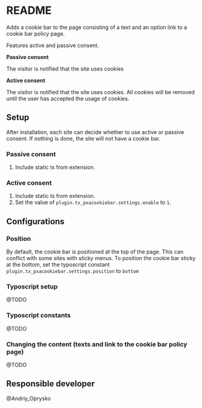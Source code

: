# README #
Adds a cookie bar to the page consisting of a text and an option link to a cookie bar policy page.

Features active and passive consent.

**Passive consent**

The visitor is notified that the site uses cookies

**Active consent**

The visitor is notified that the site uses cookies. All cookies will be removed until the user has accepted the usage of cookies.


## Setup ##
After installation, each site can decide whether to use active or passive consent. If nothing is done, the site will not have a cookie bar.

### Passive consent ###
1. Include static ts from extension.

### Active consent ###
1. Include static ts from extension.
2. Set the value of `plugin.tx_pxacookiebar.settings.enable` to `1`.

## Configurations ##
### Position ###
By default, the cookie bar is positioned at the top of the page. This can conflict with some sites with sticky menus. To position the cookie bar sticky at the bottom, set the typoscript constant `plugin.tx_pxacookiebar.settings.position` to `bottom`

### Typoscript setup ###
@TODO

### Typoscript constants ###
@TODO

### Changing the content (texts and link to the cookie bar policy page) ###
@TODO

## Responsible developer ##
@Andriy_Oprysko